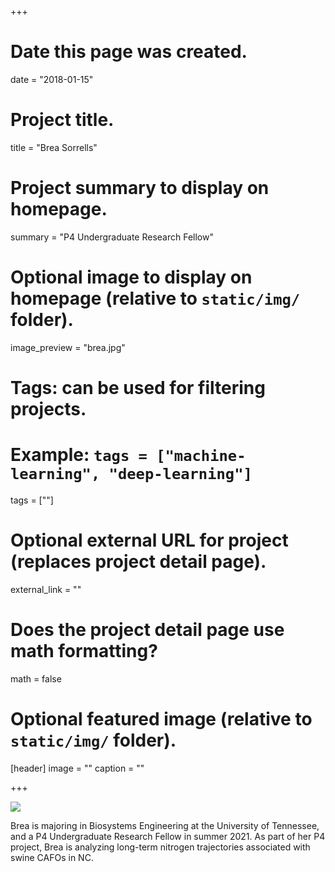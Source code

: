 +++
# Date this page was created.
date = "2018-01-15"

# Project title.
title = "Brea Sorrells"

# Project summary to display on homepage.
summary = "P4 Undergraduate Research Fellow"

# Optional image to display on homepage (relative to `static/img/` folder).
image_preview = "brea.jpg"

# Tags: can be used for filtering projects.
# Example: `tags = ["machine-learning", "deep-learning"]`
tags = [""]

# Optional external URL for project (replaces project detail page).
external_link = ""

# Does the project detail page use math formatting?
math = false

# Optional featured image (relative to `static/img/` folder).
[header]
image = ""
caption = ""

+++

![](/img/brea.jpg)

Brea is majoring in Biosystems Engineering at the University of Tennessee, and a P4 Undergraduate Research Fellow in summer 2021. As part of her P4 project, Brea is analyzing long-term nitrogen trajectories associated with swine CAFOs in NC. 

